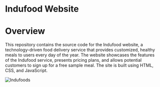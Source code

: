 # Indufood Website

# Overview
This repository contains the source code for the Indufood website, a technology-driven food delivery service that provides customized, healthy meals to users every day of the year. The website showcases the features of the Indufood service, presents pricing plans, and allows potential customers to sign up for a free sample meal. The site is built using HTML, CSS, and JavaScript.

![Indufoods](https://github.com/user-attachments/assets/54c7e8b3-ed7f-4998-aeee-0a73fde70ad3)
